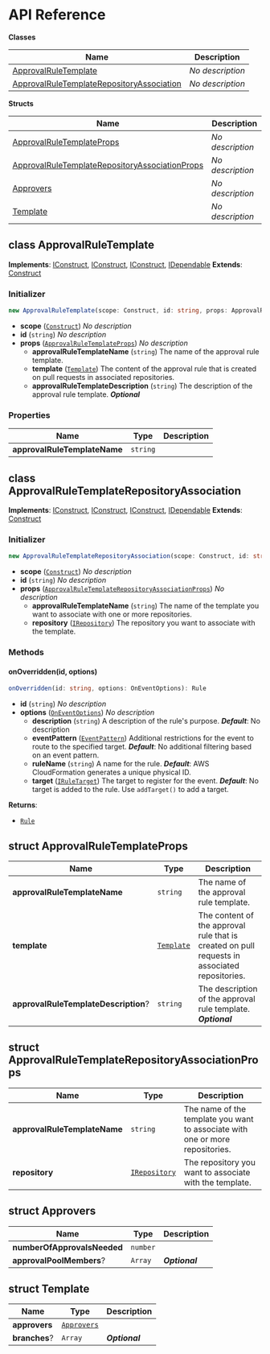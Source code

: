 # API Reference

**Classes**

Name|Description
----|-----------
[ApprovalRuleTemplate](#cloudcomponents-cdk-pull-request-approval-rule-approvalruletemplate)|*No description*
[ApprovalRuleTemplateRepositoryAssociation](#cloudcomponents-cdk-pull-request-approval-rule-approvalruletemplaterepositoryassociation)|*No description*


**Structs**

Name|Description
----|-----------
[ApprovalRuleTemplateProps](#cloudcomponents-cdk-pull-request-approval-rule-approvalruletemplateprops)|*No description*
[ApprovalRuleTemplateRepositoryAssociationProps](#cloudcomponents-cdk-pull-request-approval-rule-approvalruletemplaterepositoryassociationprops)|*No description*
[Approvers](#cloudcomponents-cdk-pull-request-approval-rule-approvers)|*No description*
[Template](#cloudcomponents-cdk-pull-request-approval-rule-template)|*No description*



## class ApprovalRuleTemplate  <a id="cloudcomponents-cdk-pull-request-approval-rule-approvalruletemplate"></a>



__Implements__: [IConstruct](#constructs-iconstruct), [IConstruct](#aws-cdk-core-iconstruct), [IConstruct](#constructs-iconstruct), [IDependable](#aws-cdk-core-idependable)
__Extends__: [Construct](#aws-cdk-core-construct)

### Initializer




```ts
new ApprovalRuleTemplate(scope: Construct, id: string, props: ApprovalRuleTemplateProps)
```

* **scope** (<code>[Construct](#aws-cdk-core-construct)</code>)  *No description*
* **id** (<code>string</code>)  *No description*
* **props** (<code>[ApprovalRuleTemplateProps](#cloudcomponents-cdk-pull-request-approval-rule-approvalruletemplateprops)</code>)  *No description*
  * **approvalRuleTemplateName** (<code>string</code>)  The name of the approval rule template. 
  * **template** (<code>[Template](#cloudcomponents-cdk-pull-request-approval-rule-template)</code>)  The content of the approval rule that is created on pull requests in associated repositories. 
  * **approvalRuleTemplateDescription** (<code>string</code>)  The description of the approval rule template. __*Optional*__



### Properties


Name | Type | Description 
-----|------|-------------
**approvalRuleTemplateName** | <code>string</code> | <span></span>



## class ApprovalRuleTemplateRepositoryAssociation  <a id="cloudcomponents-cdk-pull-request-approval-rule-approvalruletemplaterepositoryassociation"></a>



__Implements__: [IConstruct](#constructs-iconstruct), [IConstruct](#aws-cdk-core-iconstruct), [IConstruct](#constructs-iconstruct), [IDependable](#aws-cdk-core-idependable)
__Extends__: [Construct](#aws-cdk-core-construct)

### Initializer




```ts
new ApprovalRuleTemplateRepositoryAssociation(scope: Construct, id: string, props: ApprovalRuleTemplateRepositoryAssociationProps)
```

* **scope** (<code>[Construct](#aws-cdk-core-construct)</code>)  *No description*
* **id** (<code>string</code>)  *No description*
* **props** (<code>[ApprovalRuleTemplateRepositoryAssociationProps](#cloudcomponents-cdk-pull-request-approval-rule-approvalruletemplaterepositoryassociationprops)</code>)  *No description*
  * **approvalRuleTemplateName** (<code>string</code>)  The name of the template you want to associate with one or more repositories. 
  * **repository** (<code>[IRepository](#aws-cdk-aws-codecommit-irepository)</code>)  The repository you want to associate with the template. 


### Methods


#### onOverridden(id, options) <a id="cloudcomponents-cdk-pull-request-approval-rule-approvalruletemplaterepositoryassociation-onoverridden"></a>



```ts
onOverridden(id: string, options: OnEventOptions): Rule
```

* **id** (<code>string</code>)  *No description*
* **options** (<code>[OnEventOptions](#aws-cdk-aws-events-oneventoptions)</code>)  *No description*
  * **description** (<code>string</code>)  A description of the rule's purpose. __*Default*__: No description
  * **eventPattern** (<code>[EventPattern](#aws-cdk-aws-events-eventpattern)</code>)  Additional restrictions for the event to route to the specified target. __*Default*__: No additional filtering based on an event pattern.
  * **ruleName** (<code>string</code>)  A name for the rule. __*Default*__: AWS CloudFormation generates a unique physical ID.
  * **target** (<code>[IRuleTarget](#aws-cdk-aws-events-iruletarget)</code>)  The target to register for the event. __*Default*__: No target is added to the rule. Use `addTarget()` to add a target.

__Returns__:
* <code>[Rule](#aws-cdk-aws-events-rule)</code>



## struct ApprovalRuleTemplateProps  <a id="cloudcomponents-cdk-pull-request-approval-rule-approvalruletemplateprops"></a>






Name | Type | Description 
-----|------|-------------
**approvalRuleTemplateName** | <code>string</code> | The name of the approval rule template.
**template** | <code>[Template](#cloudcomponents-cdk-pull-request-approval-rule-template)</code> | The content of the approval rule that is created on pull requests in associated repositories.
**approvalRuleTemplateDescription**? | <code>string</code> | The description of the approval rule template.<br/>__*Optional*__



## struct ApprovalRuleTemplateRepositoryAssociationProps  <a id="cloudcomponents-cdk-pull-request-approval-rule-approvalruletemplaterepositoryassociationprops"></a>






Name | Type | Description 
-----|------|-------------
**approvalRuleTemplateName** | <code>string</code> | The name of the template you want to associate with one or more repositories.
**repository** | <code>[IRepository](#aws-cdk-aws-codecommit-irepository)</code> | The repository you want to associate with the template.



## struct Approvers  <a id="cloudcomponents-cdk-pull-request-approval-rule-approvers"></a>






Name | Type | Description 
-----|------|-------------
**numberOfApprovalsNeeded** | <code>number</code> | <span></span>
**approvalPoolMembers**? | <code>Array<string></code> | __*Optional*__



## struct Template  <a id="cloudcomponents-cdk-pull-request-approval-rule-template"></a>






Name | Type | Description 
-----|------|-------------
**approvers** | <code>[Approvers](#cloudcomponents-cdk-pull-request-approval-rule-approvers)</code> | <span></span>
**branches**? | <code>Array<string></code> | __*Optional*__



